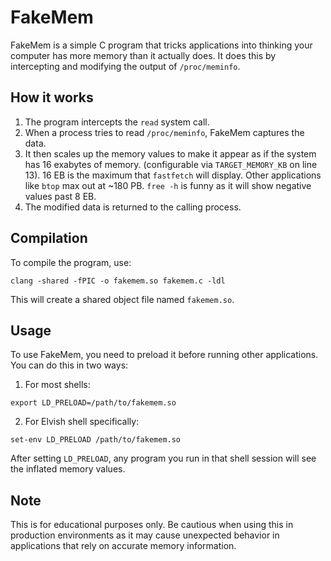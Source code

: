 # FakeMem

FakeMem is a simple C program that tricks applications into thinking your computer has more memory than it actually does. It does this by intercepting and modifying the output of `/proc/meminfo`.

## How it works

1. The program intercepts the `read` system call.
2. When a process tries to read `/proc/meminfo`, FakeMem captures the data.
3. It then scales up the memory values to make it appear as if the system has 16 exabytes of memory. (configurable via `TARGET_MEMORY_KB` on line 13). 16 EB is the maximum that `fastfetch` will display. Other applications like `btop` max out at ~180 PB. `free -h` is funny as it will show negative values past 8 EB.
4. The modified data is returned to the calling process.

## Compilation

To compile the program, use:

```
clang -shared -fPIC -o fakemem.so fakemem.c -ldl
```

This will create a shared object file named `fakemem.so`.

## Usage

To use FakeMem, you need to preload it before running other applications. You can do this in two ways:

1. For most shells:
```
export LD_PRELOAD=/path/to/fakemem.so
```

2. For Elvish shell specifically:
```
set-env LD_PRELOAD /path/to/fakemem.so
```

After setting `LD_PRELOAD`, any program you run in that shell session will see the inflated memory values.

## Note

This is for educational purposes only. Be cautious when using this in production environments as it may cause unexpected behavior in applications that rely on accurate memory information.
